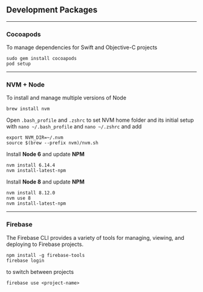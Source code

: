 ## Development Packages

---

### Cocoapods

To manage dependencies for Swift and Objective-C projects

```
sudo gem install cocoapods
pod setup
```

---

### NVM + Node

To install and manage multiple versions of Node

```
brew install nvm
```

Open `.bash_profile` and `.zshrc` to set NVM home folder and its initial setup with `nano ~/.bash_profile` and `nano ~/.zshrc` and add

```
export NVM_DIR=~/.nvm
source $(brew --prefix nvm)/nvm.sh
```

Install **Node 6** and update **NPM**

```
nvm install 6.14.4
nvm install-latest-npm
```

Install **Node 8** and update **NPM**

```
nvm install 8.12.0
nvm use 8
nvm install-latest-npm
```

---

### Firebase

The Firebase CLI provides a variety of tools for managing, viewing, and deploying to Firebase projects.

```
npm install -g firebase-tools
firebase login
```

to switch between projects

```
firebase use <project-name>
```

